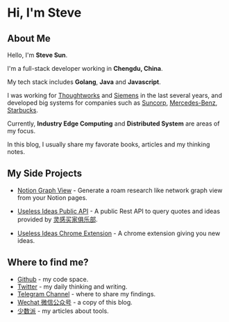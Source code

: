 # Hi, I'm Steve


## About Me

Hello, I'm **Steve Sun**.

I'm a full-stack developer working in **Chengdu, China**.

My tech stack includes **Golang**, **Java** and **Javascript**.

I was working for [Thoughtworks](https://www.thoughtworks.com/) and [Siemens](https://www.siemens.com/global/en.html) in the last several years, and developed big systems for companies such as [Suncorp](https://www.suncorp.com.au/), [Mercedes-Benz](https://www.mbusa.com/en/home), [Starbucks](https://www.starbucks.com/).

Currently, **Industry Edge Computing** and **Distributed System** are areas of my focus.

In this blog, I usually share my favorate books, articles and my thinking notes.

## My Side Projects

- [Notion Graph View](https://github.com/stevedsun/notion-graph-view) - Generate a roam research like network graph view from your Notion pages.

- [Useless Ideas Public API](https://q24.io/useless) - A public Rest API to query quotes and ideas provided by [灵感买家俱乐部](https://club.q24.io/).

- [Useless Ideas Chrome Extension](https://github.com/stevedsun/useless-idea-chrome-extension) - A chrome extension giving you new ideas.

## Where to find me?

- [Github](https://github.com/stevedsun) - my code space.
- [Twitter](https://twitter.com/way2steve) - my daily thinking and writing.
- [Telegram Channel](https://t.me/poorRideoReception) - where to share my findings.
- [Wechat 微信公众号](https://mp.weixin.qq.com/s/zSNl-n4B9l9wyZYGVcnVJw) - a copy of this blog.
- [少数派](https://sspai.com/u/radiowave/overview) - my articles about tools.

